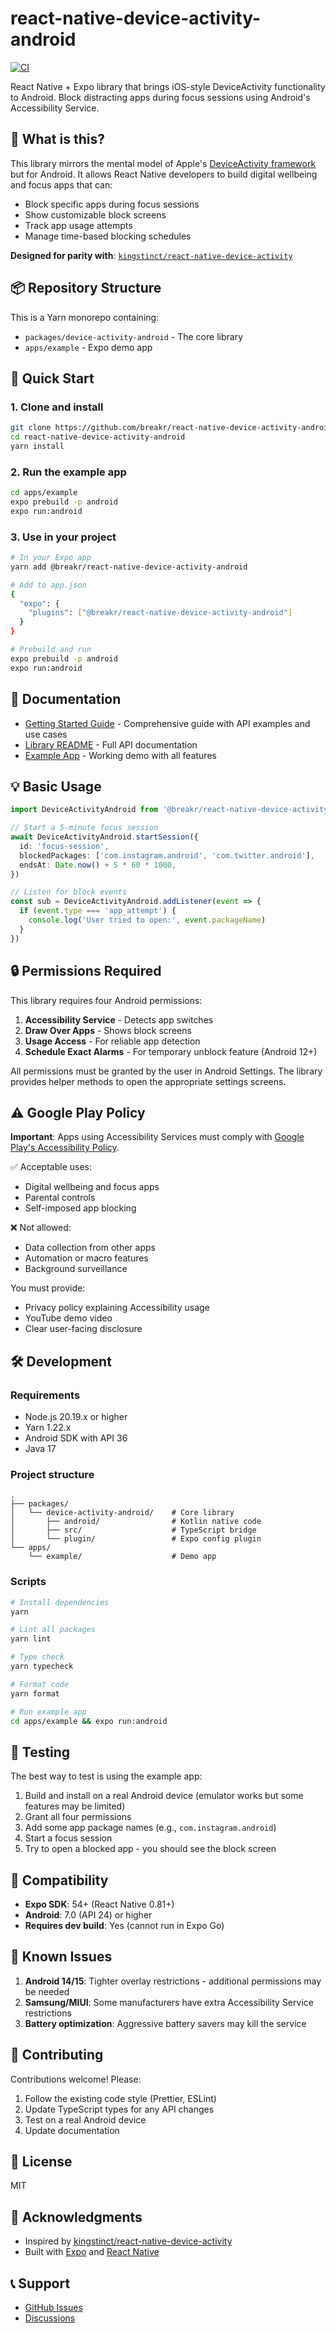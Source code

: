 # react-native-device-activity-android

[![CI](https://github.com/breakr/react-native-device-activity-android/actions/workflows/ci.yml/badge.svg)](https://github.com/breakr/react-native-device-activity-android/actions/workflows/ci.yml)

React Native + Expo library that brings iOS-style DeviceActivity functionality to Android. Block distracting apps during focus sessions using Android's Accessibility Service.

## 🎯 What is this?

This library mirrors the mental model of Apple's [DeviceActivity framework](https://developer.apple.com/documentation/deviceactivity) but for Android. It allows React Native developers to build digital wellbeing and focus apps that can:

- Block specific apps during focus sessions
- Show customizable block screens
- Track app usage attempts
- Manage time-based blocking schedules

**Designed for parity with**: [`kingstinct/react-native-device-activity`](https://github.com/kingstinct/react-native-device-activity)

## 📦 Repository Structure

This is a Yarn monorepo containing:

- `packages/device-activity-android` - The core library
- `apps/example` - Expo demo app

## 🚀 Quick Start

### 1. Clone and install

```bash
git clone https://github.com/breakr/react-native-device-activity-android.git
cd react-native-device-activity-android
yarn install
```

### 2. Run the example app

```bash
cd apps/example
expo prebuild -p android
expo run:android
```

### 3. Use in your project

```bash
# In your Expo app
yarn add @breakr/react-native-device-activity-android

# Add to app.json
{
  "expo": {
    "plugins": ["@breakr/react-native-device-activity-android"]
  }
}

# Prebuild and run
expo prebuild -p android
expo run:android
```

## 📖 Documentation

- [Getting Started Guide](./GETTING_STARTED.md) - Comprehensive guide with API examples and use cases
- [Library README](./packages/device-activity-android/README.md) - Full API documentation
- [Example App](./apps/example) - Working demo with all features

## 💡 Basic Usage

```typescript
import DeviceActivityAndroid from '@breakr/react-native-device-activity-android'

// Start a 5-minute focus session
await DeviceActivityAndroid.startSession({
  id: 'focus-session',
  blockedPackages: ['com.instagram.android', 'com.twitter.android'],
  endsAt: Date.now() + 5 * 60 * 1000,
})

// Listen for block events
const sub = DeviceActivityAndroid.addListener(event => {
  if (event.type === 'app_attempt') {
    console.log('User tried to open:', event.packageName)
  }
})
```

## 🔒 Permissions Required

This library requires four Android permissions:

1. **Accessibility Service** - Detects app switches
2. **Draw Over Apps** - Shows block screens
3. **Usage Access** - For reliable app detection
4. **Schedule Exact Alarms** - For temporary unblock feature (Android 12+)

All permissions must be granted by the user in Android Settings. The library provides helper methods to open the appropriate settings screens.

## ⚠️ Google Play Policy

**Important**: Apps using Accessibility Services must comply with [Google Play's Accessibility Policy](https://support.google.com/googleplay/android-developer/answer/10964491).

✅ Acceptable uses:
- Digital wellbeing and focus apps
- Parental controls
- Self-imposed app blocking

❌ Not allowed:
- Data collection from other apps
- Automation or macro features
- Background surveillance

You must provide:
- Privacy policy explaining Accessibility usage
- YouTube demo video
- Clear user-facing disclosure

## 🛠️ Development

### Requirements

- Node.js 20.19.x or higher
- Yarn 1.22.x
- Android SDK with API 36
- Java 17

### Project structure

```
.
├── packages/
│   └── device-activity-android/    # Core library
│       ├── android/                # Kotlin native code
│       ├── src/                    # TypeScript bridge
│       └── plugin/                 # Expo config plugin
└── apps/
    └── example/                    # Demo app
```

### Scripts

```bash
# Install dependencies
yarn

# Lint all packages
yarn lint

# Type check
yarn typecheck

# Format code
yarn format

# Run example app
cd apps/example && expo run:android
```

## 🧪 Testing

The best way to test is using the example app:

1. Build and install on a real Android device (emulator works but some features may be limited)
2. Grant all four permissions
3. Add some app package names (e.g., `com.instagram.android`)
4. Start a focus session
5. Try to open a blocked app - you should see the block screen

## 📱 Compatibility

- **Expo SDK**: 54+ (React Native 0.81+)
- **Android**: 7.0 (API 24) or higher
- **Requires dev build**: Yes (cannot run in Expo Go)

## 🐛 Known Issues

1. **Android 14/15**: Tighter overlay restrictions - additional permissions may be needed
2. **Samsung/MIUI**: Some manufacturers have extra Accessibility Service restrictions
3. **Battery optimization**: Aggressive battery savers may kill the service

## 🤝 Contributing

Contributions welcome! Please:

1. Follow the existing code style (Prettier, ESLint)
2. Update TypeScript types for any API changes
3. Test on a real Android device
4. Update documentation

## 📄 License

MIT

## 🙏 Acknowledgments

- Inspired by [kingstinct/react-native-device-activity](https://github.com/kingstinct/react-native-device-activity)
- Built with [Expo](https://expo.dev) and [React Native](https://reactnative.dev)

## 📞 Support

- [GitHub Issues](https://github.com/breakr/react-native-device-activity-android/issues)
- [Discussions](https://github.com/breakr/react-native-device-activity-android/discussions)
